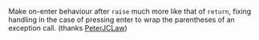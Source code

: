 Make on-enter behaviour after `raise` much more like that of `return`, fixing
handling in the case of pressing enter to wrap the parentheses of an exception
call.
(thanks [PeterJCLaw](https://github.com/PeterJCLaw))
